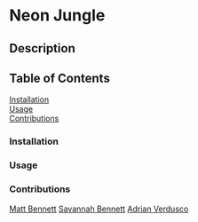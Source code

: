 # Neon Jungle

## Description


## Table of Contents
[Installation](link)
<br>
[Usage](link)
<br>
[Contributions](link)

### Installation


### Usage


### Contributions
[Matt Bennett](https://github.com/matty-bennett)
[Savannah Bennett](https://github.com/savbennett8)
[Adrian Verdusco](https://github.com/adriancv-coder)
